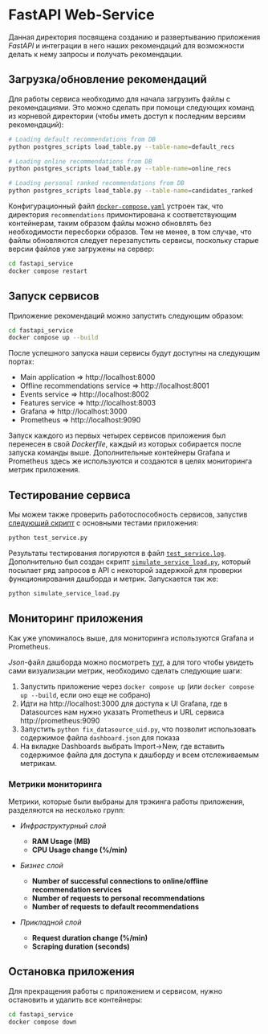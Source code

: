 # FastAPI Web-Service

Данная директория посвящена созданию и развертыванию приложения *FastAPI* и интеграции в него наших рекомендаций для возможности делать к нему запросы и получать рекомендации.

## Загрузка/обновление рекомендаций

Для работы сервиса необходимо для начала загрузить файлы с рекомендациями. Это можно сделать при помощи следующих команд из корневой директории (чтобы иметь доступ к последним версиям рекомендаций):

```bash
# Loading default recommendations from DB
python postgres_scripts load_table.py --table-name=default_recs

# Loading online recommendations from DB
python postgres_scripts load_table.py --table-name=online_recs

# Loading personal ranked recommendations from DB
python postgres_scripts load_table.py --table-name=candidates_ranked
```

Конфигурационный файл [`docker-compose.yaml`](./docker-compose.yaml) устроен так, что директория `recommendations` примонтирована к соответствующим контейнерам, таким образом файлы можно обновлять без необходимости пересборки образов. Тем не менее, в том случае, что файлы обновляются следует перезапустить сервисы, поскольку старые версии файлов уже загружены на сервер:

```bash
cd fastapi_service
docker compose restart
```

## Запуск сервисов

Приложение рекомендаций можно запустить следующим образом:

```bash
cd fastapi_service
docker compose up --build
```

После успешного запуска наши сервисы будут доступны на следующим портах:

* Main application => http://localhost:8000
* Offline recommendations service => http://localhost:8001
* Events service => http://localhost:8002
* Features service => http://localhost:8003
* Grafana => http://localhost:3000
* Prometheus => http://localhost:9090

Запуск каждого из первых четырех сервисов приложения был перенесен в свой *Dockerfile*, каждый из которых собирается после запуска команды выше. Дополнительные контейнеры Grafana и Prometheus здесь же используются и создаются в целях мониторинга метрик приложения.

## Тестирование сервиса

Мы можем также проверить работоспособность сервисов, запустив [следующий скрипт](./test_service.py) с основными тестами приложения:

```bash
python test_service.py
```

Результаты тестирования логируются в файл [`test_service.log`](./test_service.log). Дополнительно был создан скрипт [`simulate_service_load.py`](./simulate_service_load.py), который посылает ряд запросов в API с некоторой задержкой для проверки функционирования дашборда и метрик. Запускается так же:

```bash
python simulate_service_load.py
```

## Мониторинг приложения

Как уже упоминалось выше, для мониторинга используются Grafana и Prometheus. 

*Json*-файл дашборда можно посмотреть [тут](./dashboard.json), а для того чтобы увидеть сами визуализации метрик, необходимо сделать следующие шаги:

1. Запустить приложение через `docker compose up` (или `docker compose up --build`, если оно еще не собрано)
2. Идти на http://localhost:3000 для доступа к UI Grafana, где в Datasources нам нужно указать Prometheus и URL сервиса http://prometheus:9090
3. Запустить `python fix_datasource_uid.py`, что позволит использовать содержимое файла `dashboard.json` для показа
4. На вкладке Dashboards выбрать Import->New, где вставить содержимое файла для доступа к дашборду и всем отслеживаемым метрикам.

### Метрики мониторинга

Метрики, которые были выбраны для трэкинга работы приложения, разделяются на несколько групп:

* *Инфраструктурный слой*

    * **RAM Usage (MB)**
    * **CPU Usage change (%/min)**

* *Бизнес слой*

    * **Number of successful connections to online/offline recommendation services**
    * **Number of requests to personal recommendations**
    * **Number of requests to default recommendations**


* *Прикладной слой*

    * **Request duration change (%/min)**
    * **Scraping duration (seconds)**


## Остановка приложения

Для прекращения работы с приложением и сервисом, нужно остановить и удалить все контейнеры:

```bash
cd fastapi_service
docker compose down
```
